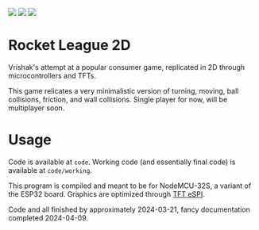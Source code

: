 ![](https://img.shields.io/badge/build-passing-green)
![](https://img.shields.io/badge/touched_grass-no-red)
![](https://img.shields.io/badge/gamemode-singeplayer-blue)

# Rocket League 2D

Vrishak's attempt at a popular consumer game, replicated in 2D through microcontrollers and TFTs.

This game relicates a very minimalistic version of turning, moving, ball collisions, friction, and wall collisions. Single player for now, will be multiplayer soon.

# Usage

Code is available at `code`. Working code (and essentially final code) is available at `code/working`.

This program is compiled and meant to be for NodeMCU-32S, a variant of the ESP32 board. Graphics are optimized through [TFT eSPI](https://github.com/Bodmer/TFT_eSPI). 

Code and all finished by approximately 2024-03-21, fancy documentation completed 2024-04-09.
